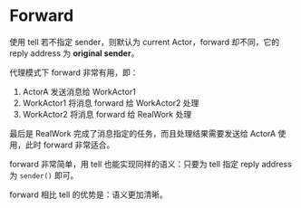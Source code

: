 # Forward

使用 tell 若不指定 sender，则默认为 current Actor，forward 却不同，它的 reply address 为 **original sender**。

代理模式下 forward 非常有用，即：

1. ActorA 发送消息给 WorkActor1
2. WorkActor1 将消息 forward 给 WorkActor2 处理
3. WorkActor2 将消息 forward 给 RealWork 处理

最后是 RealWork 完成了消息指定的任务，而且处理结果需要发送给 ActorA 使用，此时 forward 非常适合。

forward 非常简单，用 tell 也能实现同样的语义：只要为 tell 指定 reply address 为 `sender()` 即可。

forward 相比 tell 的优势是：语义更加清晰。
